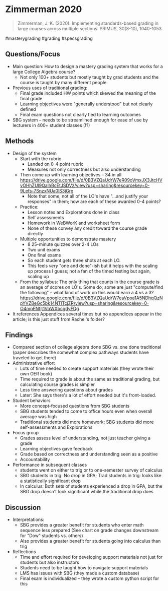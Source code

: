 # Zimmerman 2020

>Zimmerman, J. K. (2020). Implementing standards-based grading in large courses across multiple sections. PRIMUS, 30(8-10), 1040-1053.

#masterygrading #grading #specsgrading 

## Questions/Focus 

+ Main question: How to design a mastery grading system that works for a large College Algebra course? 
    + Not only 100+ students but mostly taught by grad students and the course is taught by many different people
+ Previous uses of traditional grading: 
    + Final grade included HW points which skewed the meaning of the final grade
    + Learning objectives were "generally understood" but not clearly defined 
    + Final exam questions not clearly tied to learning outcomes 
+ SBG system – needs to be streamlined enough for ease of use by lecturers in 400+ student classes (!?) 


## Methods

+ Design of the system
    + Start with the rubric
        + Landed on 0-4 point rubric 
        + Measures not only correctness but also understanding 
    + Then come up with learning objectives – 34 in all https://drive.google.com/file/d/0B3VZQaUdrW7eR09oVmxJX3JtcHVvOHhZUl9QalhBcEtJSDVz/view?usp=sharing&resourcekey=0-9Lefs-7SnzxNUa0lS3jGrg 
        + Note that some, not all of the LO's have "...and justify your responses" in them; how are each of these awarded 0-4 points? 
    + Practice: 
        + Lesson notes and Explorations done in class 
        + Self assessments
        + Homework in WeBWorK and worksheet form
        + None of these convey any credit toward the course grade directly
    + Multiple opportunities to demonstrate mastery
        + 8 25-minute quizzes over 2-4 LOs
        + Two unit exams
        + One final exams
        + So each student gets three shots at each LO. 
        + This feels *very* "one and done"-ish but it helps with the scaling up process I guess; not a fan of the timed testing but again, scaling up  
    + From the syllabus: The only thing that counts in the course grade is an average of scores on LO's. Some do; some are just "compute/find the following" – what kind of work on this would earn a 4 vs a 3? https://drive.google.com/file/d/0B3VZQaUdrW7eaVpoa1A5NDhqQzNpYVZBeGc5bk14NTlTcjZR/view?usp=sharing&resourcekey=0-O4mpFNtjt1VqWXbcgdyFDg
+ It references Appendices several times but no appendices appear in the article; is this just stuff from Rachel's folder? 


## Findings

+ Compared section of college algebra done SBG vs. one done traditional (paper describes the somewhat complex pathways students have traveled to get there) 
+ Administrative effort
    + Lots of time needed to create support materials (they wrote their own OER book)
    + Time required to grade is about the same as traditional grading, but calculating course grades is simpler
    + Less time answering questions about grades 
    + Later: She says there's a lot of effort needed but it's front-loaded. 
+ Student behaviors 
    + More concept-focused questions from SBG students 
    + SBG students tended to come to office hours even when overall average was high 
    + Traditional students did more homework; SBG students did more self-assessments and Explorations
+ Focus group
    + Grades assess level of understanding, not just teacher giving a grade
    + Learning objectives gave feedback
    + Grade based on correctness and understanding seen as a positive 
    + Accountability 
+ Performance in subsequent classes
    + students went on either to trig or to one-semester survey of calculus
    + SBG students in trig: No drop in GPA; Trad students in trig: looks like a statistically significant drop 
    + In calculus: Both sets of students experienced a drop in GPA, but the SBG drop doesn't look significant while the traditional drop does 


## Discussion 

+ Interpretations: 
    + SBG provides a greater benefit for students who enter math sequence less prepared (See chart on grade changes downstream for "Dow" students vs. others) 
    + Also provides a greater benefit for students going into calculus than trig 
+ Reflections
    + Time  and effort required for developing support materials not just for students but also instructors 
    + Students need to be taught how to navigate support materials 
    + LMS has issues with SBG (they made a custom database) 
    + Final exam is individualized – they wrote a custom python script for this 